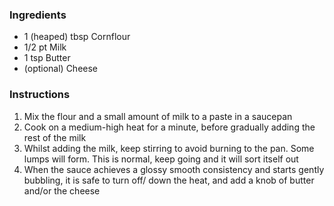 ### Ingredients

- 1 (heaped) tbsp Cornflour
- 1/2 pt Milk
- 1 tsp Butter
- (optional) Cheese

### Instructions

1. Mix the flour and a small amount of milk to a paste in a saucepan
2. Cook on a medium-high heat for a minute, before gradually adding the rest of the milk
3.  Whilst adding the milk, keep stirring to avoid burning to the pan. Some lumps will form. This is normal, keep going and it will sort itself out
4.  When the sauce achieves a glossy smooth consistency and starts gently bubbling, it is safe to turn off/ down the heat, and add a knob of butter and/or the cheese
